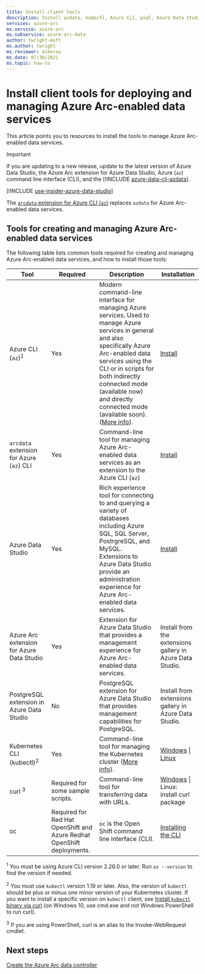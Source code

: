 ```yaml
---
title: Install client tools
description: Install azdata, kubectl, Azure CLI, psql, Azure Data Studio (Insiders), and the Arc extension for Azure Data Studio
services: azure-arc
ms.service: azure-arc
ms.subservice: azure-arc-data
author: twright-msft
ms.author: twright
ms.reviewer: mikeray
ms.date: 07/30/2021
ms.topic: how-to
---
```


# Install client tools for deploying and managing Azure Arc-enabled data services

This article points you to resources to install the tools to manage Azure Arc-enabled data services.

> [!IMPORTANT]
> If you are updating to a new release, update to the latest version of Azure Data Studio, the Azure Arc extension for Azure Data Studio, Azure (`az`) command line interface (CLI), and the [!INCLUDE [azure-data-cli-azdata](../../../includes/azure-data-cli-azdata.md)].
>
> [!INCLUDE [use-insider-azure-data-studio](includes/use-insider-azure-data-studio.md)] 

The [`arcdata` extension for Azure CLI (`az`)](reference/reference-az-arcdata-dc.md) replaces `azdata` for Azure Arc-enabled data services.

## Tools for creating and managing Azure Arc-enabled data services

The following table lists common tools required for creating and managing Azure Arc-enabled data services, and how to install those tools:

| Tool | Required | Description | Installation |
|---|---|---|---|
| Azure CLI (`az`)<sup>1</sup> | Yes | Modern command-line interface for managing Azure services. Used to manage Azure services in general and also specifically Azure Arc-enabled data services using the CLI or in scripts for both indirectly connected mode (available now) and directly connected mode (available soon). ([More info](/cli/azure/)). | [Install](/cli/azure/install-azure-cli) |
| `arcdata` extension for Azure (`az`) CLI | Yes | Command-line tool for managing Azure Arc-enabled data services as an extension to the Azure CLI (`az`) | [Install](install-arcdata-extension.md) |
| Azure Data Studio | Yes | Rich experience tool for connecting to and querying a variety of databases including Azure SQL, SQL Server, PostrgreSQL, and MySQL. Extensions to Azure Data Studio provide an administration experience for Azure Arc-enabled data services. | [Install](/sql/azure-data-studio/download-azure-data-studio) |
| Azure Arc extension for Azure Data Studio | Yes | Extension for Azure Data Studio that provides a management experience for Azure Arc-enabled data services.| Install from the extensions gallery in Azure Data Studio.|
| PostgreSQL extension in Azure Data Studio | No | PostgreSQL extension for Azure Data Studio that provides management capabilities for PostgreSQL. | <!--{need link} [Install](../azure-data-studio/data-virtualization-extension.md) --> Install from extensions gallery in Azure Data Studio.|
| Kubernetes CLI (kubectl)<sup>2</sup> | Yes | Command-line tool for managing the Kubernetes cluster ([More info](https://kubernetes.io/docs/tasks/tools/install-kubectl/)). | [Windows](https://kubernetes.io/docs/tasks/tools/install-kubectl/#install-with-powershell-from-psgallery) \| [Linux](https://kubernetes.io/docs/tasks/tools/install-kubectl/#install-using-native-package-management) |
| curl <sup>3</sup> | Required for some sample scripts. | Command-line tool for transferring data with URLs. | [Windows](https://curl.haxx.se/windows/) \| Linux: install curl package |
| oc | Required for Red Hat OpenShift and Azure Redhat OpenShift deployments. |`oc` is the Open Shift command line interface (CLI). | [Installing the CLI](https://docs.openshift.com/container-platform/4.6/cli_reference/openshift_cli/getting-started-cli.html#installing-the-cli)



<sup>1</sup> You must be using Azure CLI version 2.26.0 or later. Run `az --version` to find the version if needed.

<sup>2</sup> You must use `kubectl` version 1.19 or later. Also, the version of `kubectl` should be plus or minus one minor version of your Kubernetes cluster. If you want to install a specific version on `kubectl` client, see [Install `kubectl` binary via curl](https://kubernetes.io/docs/tasks/tools/install-kubectl/#install-kubectl-binary-using-curl) (on Windows 10, use cmd.exe and not Windows PowerShell to run curl).

<sup>3</sup> If you are using PowerShell, curl is an alias to the Invoke-WebRequest cmdlet.

## Next steps

[Create the Azure Arc data controller](create-data-controller.md)
